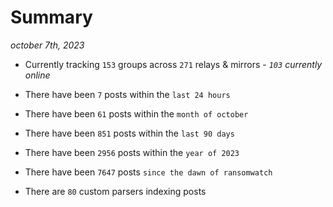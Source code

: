 
# Summary
_october 7th, 2023_

- Currently tracking `153` groups across `271` relays & mirrors - _`103` currently online_

- There have been `7` posts within the `last 24 hours`

- There have been `61` posts within the `month of october`

- There have been `851` posts within the `last 90 days`

- There have been `2956` posts within the `year of 2023`

- There have been `7647` posts `since the dawn of ransomwatch`

- There are `80` custom parsers indexing posts
